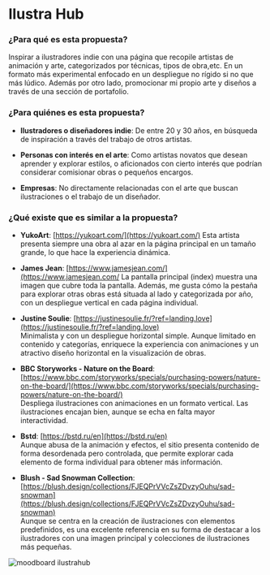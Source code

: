 # Ilustra Hub

### ¿Para qué es esta propuesta?
Inspirar a ilustradores indie con una página que recopile artistas de animación y arte, categorizados por técnicas, tipos de obra,etc. En un formato más experimental enfocado en un despliegue no rígido si no que más lúdico. Además por otro lado, promocionar mi propio arte y diseños a través de una sección de portafolio.

### ¿Para quiénes es esta propuesta?

* **Ilustradores o diseñadores indie**: De entre 20 y 30 años, en búsqueda de inspiración a través del trabajo de otros artistas.

* **Personas con interés en el arte**: Como artistas novatos que desean aprender y explorar estilos, o aficionados con cierto interés que podrían considerar comisionar obras o pequeños encargos.

* **Empresas**: No directamente relacionadas con el arte que buscan ilustraciones o el trabajo de un diseñador.

### ¿Qué existe que es similar a la propuesta?


* **YukoArt**: [https://yukoart.com/](https://yukoart.com/)
Esta artista presenta siempre una obra al azar en la página principal en un tamaño grande, lo que hace la experiencia dinámica.

* **James Jean**: [https://www.jamesjean.com/](https://www.jamesjean.com/
La pantalla principal (index) muestra una imagen que cubre toda la pantalla. Además, me gusta cómo la pestaña para explorar otras obras está situada al lado y categorizada por año, con un despliegue vertical en cada página individual.

* **Justine Soulie**: [https://justinesoulie.fr/?ref=landing.love](https://justinesoulie.fr/?ref=landing.love)  
  Minimalista y con un despliegue horizontal simple. Aunque limitado en contenido y categorías, enriquece la experiencia con animaciones y un atractivo diseño horizontal en la visualización de obras.

* **BBC Storyworks - Nature on the Board**: [https://www.bbc.com/storyworks/specials/purchasing-powers/nature-on-the-board/](https://www.bbc.com/storyworks/specials/purchasing-powers/nature-on-the-board/)  
  Despliega ilustraciones con animaciones en un formato vertical. Las ilustraciones encajan bien, aunque se echa en falta mayor interactividad.

* **Bstd**: [https://bstd.ru/en](https://bstd.ru/en)  
  Aunque abusa de la animación y efectos, el sitio presenta contenido de forma desordenada pero controlada, que permite explorar cada elemento de forma individual para obtener más información.

* **Blush - Sad Snowman Collection**: [https://blush.design/collections/FJEQPrVVcZsZDvzyOuhu/sad-snowman](https://blush.design/collections/FJEQPrVVcZsZDvzyOuhu/sad-snowman)  
  Aunque se centra en la creación de ilustraciones con elementos predefinidos, es una excelente referencia en su forma de destacar a los ilustradores con una imagen principal y colecciones de ilustraciones más pequeñas.

![moodboard ilustrahub](https://github.com/user-attachments/assets/5e478b8c-7347-4e6c-96df-ba8707a76fb9)


